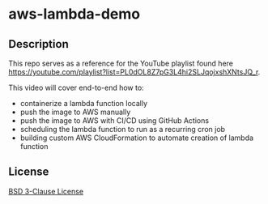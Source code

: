 # aws-lambda-demo

## Description
This repo serves as a reference for the YouTube playlist found here https://youtube.com/playlist?list=PL0dOL8Z7pG3L4hi2SLJqojxshXNtsJQ_r.

This video will cover end-to-end how to:

* containerize a lambda function locally
* push the image to AWS manually
* push the image to AWS with CI/CD using GitHub Actions
* scheduling the lambda function to run as a recurring cron job
* building custom AWS CloudFormation to automate creation of lambda function

## License
[BSD 3-Clause License](https://github.com/alexanderdamiani/aws-lambda-demo/blob/main/LICENSE)
